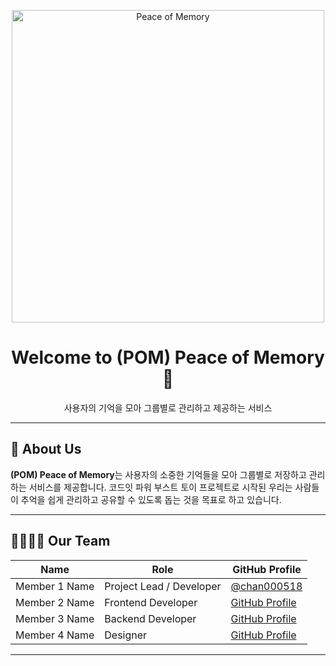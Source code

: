 <!-- Profile Header with Animation -->
<p align="center">
  <img src="https://media.giphy.com/media/l3vR85PnGsBwu1PFK/giphy.gif" alt="Peace of Memory" width="500"/>
</p>

<h1 align="center">Welcome to (POM) Peace of Memory 🌟</h1>
<p align="center">
  사용자의 기억을 모아 그룹별로 관리하고 제공하는 서비스
</p>

---

## 👥 About Us

**(POM) Peace of Memory**는 사용자의 소중한 기억들을 모아 그룹별로 저장하고 관리하는 서비스를 제공합니다. 코드잇 파워 부스트 토이 프로젝트로 시작된 우리는 사람들이 추억을 쉽게 관리하고 공유할 수 있도록 돕는 것을 목표로 하고 있습니다.

---

## 👨‍👩‍👧‍👦 Our Team

| Name            | Role                   | GitHub Profile                                  |
|-----------------|------------------------|-------------------------------------------------|
| Member 1 Name   | Project Lead / Developer| [@chan000518](https://github.com/chan000518)    |
| Member 2 Name   | Frontend Developer      | [GitHub Profile](https://github.com/member2)    |
| Member 3 Name   | Backend Developer       | [GitHub Profile](https://github.com/member3)    |
| Member 4 Name   | Designer                | [GitHub Profile](https://github.com/member4)    |

---
